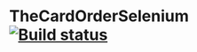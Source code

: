 # TheCardOrderSelenium [![Build status](https://ci.appveyor.com/api/projects/status/pah7a1ixg4wxcvua?svg=true)](https://ci.appveyor.com/project/kristinayax/thecardorderselenium)
